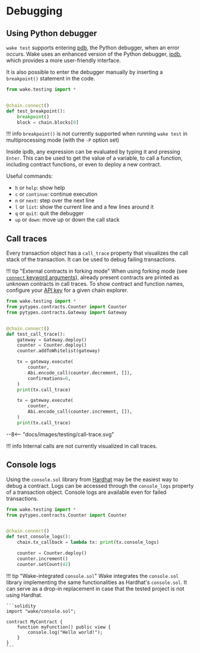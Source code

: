# Debugging

## Using Python debugger

`wake test` supports entering [pdb](https://docs.python.org/3/library/pdb.html), the Python debugger, when an error occurs.
Wake uses an enhanced version of the Python debugger, [ipdb](https://github.com/gotcha/ipdb), which provides a more user-friendly interface.

It is also possible to enter the debugger manually by inserting a `breakpoint()` statement in the code.

```python
from wake.testing import *


@chain.connect()
def test_breakpoint():
    breakpoint()
    block = chain.blocks[0]
```

!!! info
    `breakpoint()` is not currently supported when running `wake test` in multiprocessing mode (with the `-P` option set)

Inside ipdb, any expression can be evaluated by typing it and pressing `Enter`.
This can be used to get the value of a variable, to call a function, including contract functions, or even to deploy a new contract.

<div id="debugger-asciinema" style="z-index: 1; position: relative;"></div>
<script>
  window.onload = function(){
    AsciinemaPlayer.create('../debugger.cast', document.getElementById('debugger-asciinema'), { preload: true, autoPlay: true, rows: 15 });
}
</script>

Useful commands:

- `h` or `help`: show help
- `c` or `continue`: continue execution
- `n` or `next`: step over the next line
- `l` or `list`: show the current line and a few lines around it
- `q` or `quit`: quit the debugger
- `up` or `down`: move up or down the call stack

## Call traces

Every transaction object has a `call_trace` property that visualizes the call stack of the transaction.
It can be used to debug failing transactions.

!!! tip "External contracts in forking mode"
    When using forking mode (see [`connect` keyword arguments](./chains-and-blocks.md#connect-keyword-arguments)), already present contracts are printed as unknown contracts in call traces.
    To show contract and function names, configure your [API key](../configuration.md#api_keys-namespace) for a given chain explorer.

```python
from wake.testing import *
from pytypes.contracts.Counter import Counter
from pytypes.contracts.Gateway import Gateway


@chain.connect()
def test_call_trace():
    gateway = Gateway.deploy()
    counter = Counter.deploy()
    counter.addToWhitelist(gateway)

    tx = gateway.execute(
        counter,
        Abi.encode_call(counter.decrement, []),
        confirmations=0,
    )
    print(tx.call_trace)

    tx = gateway.execute(
        counter,
        Abi.encode_call(counter.increment, []),
    )
    print(tx.call_trace)
```

<div>
--8<-- "docs/images/testing/call-trace.svg"
</div>

!!! info
    Internal calls are not currently visualized in call traces.


## Console logs

Using the `console.sol` library from [Hardhat](https://hardhat.org/tutorial/debugging-with-hardhat-network#solidity--console.log)
may be the easiest way to debug a contract. Logs can be accessed through the `console_logs` property of a transaction object.
Console logs are available even for failed transactions.

```python
from wake.testing import *
from pytypes.contracts.Counter import Counter


@chain.connect()
def test_console_logs():
    chain.tx_callback = lambda tx: print(tx.console_logs)

    counter = Counter.deploy()
    counter.increment()
    counter.setCount(42)
```

!!! tip "Wake-integrated `console.sol`"
    Wake integrates the `console.sol` library implementing the same functionalities as Hardhat's `console.sol`.
    It can serve as a drop-in replacement in case that the tested project is not using Hardhat.

    ```solidity
    import "wake/console.sol";
    
    contract MyContract {
        function myFunction() public view {
            console.log("Hello world!");
        }
    }
    ```